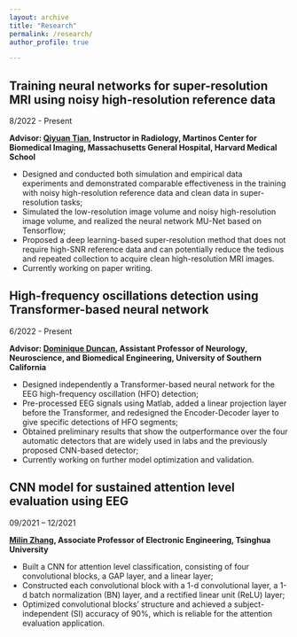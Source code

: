 ```yaml
---
layout: archive
title: "Research"
permalink: /research/
author_profile: true

---
```


Training neural networks for super-resolution MRI using noisy high-resolution reference data
-----
8/2022 - Present   

**Advisor: [Qiyuan Tian](https://www.nmr.mgh.harvard.edu/~qt012/index.html), Instructor in Radiology, Martinos Center for Biomedical Imaging, Massachusetts General Hospital, Harvard Medical School**
* Designed and conducted both simulation and empirical data experiments and demonstrated comparable effectiveness in the training with noisy high-resolution reference data and clean data in super-resolution tasks;
* Simulated the low-resolution image volume and noisy high-resolution image volume, and realized the neural network MU-Net based on Tensorflow; 
* Proposed a deep learning-based super-resolution method that does not require high-SNR reference data and can potentially reduce the tedious and repeated collection to acquire clean high-resolution MRI images. 
* Currently working on paper writing.

High-frequency oscillations detection using Transformer-based neural network
-----

6/2022 - Present   

**Advisor: [Dominique Duncan](https://sites.usc.edu/duncanlab/), Assistant Professor of Neurology, Neuroscience, and Biomedical Engineering, University of Southern California**

* Designed independently a Transformer-based neural network for the EEG high-frequency oscillation (HFO) detection;
* Pre-processed EEG signals using Matlab, added a linear projection layer before the Transformer, and redesigned the Encoder-Decoder layer to give specific detections of HFO segments; 
* Obtained preliminary results that show the outperformance over the four automatic detectors that are widely used in labs and the previously proposed CNN-based detector; 
* Currently working on further model optimization and validation.

CNN model for sustained attention level evaluation using EEG
-----

09/2021 – 12/2021   

**[Milin Zhang](https://www.ee.tsinghua.edu.cn/en/info/1068/1297.htm), Associate Professor of Electronic Engineering, Tsinghua University**

* Built a CNN for attention level classification, consisting of four convolutional blocks, a GAP layer, and a linear layer; 
* Constructed each convolutional block with a 1-d convolutional layer, a 1-d batch normalization (BN) layer, and a rectified linear unit (ReLU) layer;
* Optimized convolutional blocks’ structure and achieved a subject-independent (SI) accuracy of 90%, which is reliable for the attention evaluation application.
